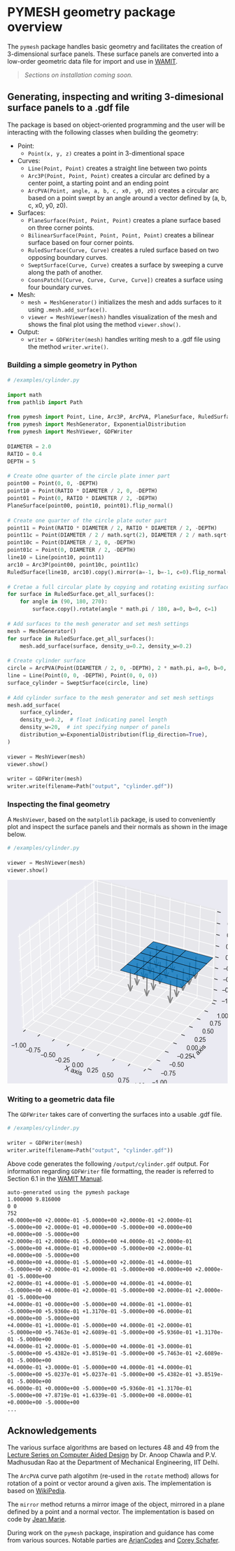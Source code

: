 # PYMESH geometry package overview

The `pymesh` package handles basic geometry and facilitates the creation of 3-dimensional surface panels. These surface panels are converted into a low-order geometric data file for import and use in [WAMIT](https://www.wamit.com/).

> *Sections on installation coming soon.*

## Generating, inspecting and writing 3-dimesional surface panels to a .gdf file

The package is based on object-oriented programming and the user will be interacting with the following classes when building the geometry:

- Point:
    - `Point(x, y, z)` creates a point in 3-dimentional space
- Curves:
    - `Line(Point, Point)` creates a straight line between two points
    - `Arc3P(Point, Point, Point)` creates a circular arc defined by a center point, a starting point and an ending point
    - `ArcPVA(Point, angle, a, b, c, x0, y0, z0)` creates a circular arc based on a point swept by an angle around a vector defined by (a, b, c, x0, y0, z0).
- Surfaces:
    - `PlaneSurface(Point, Point, Point)` creates a plane surface based on three corner points.
    - `BilinearSurface(Point, Point, Point, Point)` creates a bilinear surface based on four corner points.
    - `RuledSurface(Curve, Curve)` creates a ruled surface based on two opposing boundary curves.
    - `SweptSurface(Curve, Curve)` creates a surface by sweeping a curve along the path of another.
    - `CoonsPatch([Curve, Curve, Curve, Curve])` creates a surface using four boundary curves.
- Mesh:
    - `mesh = MeshGenerator()` initializes the mesh and adds surfaces to it using `.mesh.add_surface()`.
    - `viewer = MeshViewer(mesh)` handles visualization of the mesh and shows the final plot using the method `viewer.show()`.
- Output:
    - `writer = GDFWriter(mesh)` handles writing mesh to a .gdf file using the method `writer.write()`.

### Building a simple geometry in Python

```Python
# /examples/cylinder.py

import math
from pathlib import Path

from pymesh import Point, Line, Arc3P, ArcPVA, PlaneSurface, RuledSurface, SweptSurface
from pymesh import MeshGenerator, ExponentialDistribution
from pymesh import MeshViewer, GDFWriter

DIAMETER = 2.0
RATIO = 0.4
DEPTH = 5

# Create oOne quarter of the circle plate inner part
point00 = Point(0, 0, -DEPTH)
point10 = Point(RATIO * DIAMETER / 2, 0, -DEPTH)
point01 = Point(0, RATIO * DIAMETER / 2, -DEPTH)
PlaneSurface(point00, point10, point01).flip_normal()

# Create one quarter of the circle plate outer part
point11 = Point(RATIO * DIAMETER / 2, RATIO * DIAMETER / 2, -DEPTH)
point11c = Point(DIAMETER / 2 / math.sqrt(2), DIAMETER / 2 / math.sqrt(2), -DEPTH)
point10c = Point(DIAMETER / 2, 0, -DEPTH)
point01c = Point(0, DIAMETER / 2, -DEPTH)
line10 = Line(point10, point11)
arc10 = Arc3P(point00, point10c, point11c)
RuledSurface(line10, arc10).copy().mirror(a=-1, b=-1, c=0).flip_normal()

# Cretae a full circular plate by copying and rotating existing surfaces
for surface in RuledSurface.get_all_surfaces():
    for angle in (90, 180, 270):
        surface.copy().rotate(angle * math.pi / 180, a=0, b=0, c=1)

# Add surfaces to the mesh generator and set mesh settings
mesh = MeshGenerator()
for surface in RuledSurface.get_all_surfaces():
    mesh.add_surface(surface, density_u=0.2, density_w=0.2)

# Create cylinder surface
circle = ArcPVA(Point(DIAMETER / 2, 0, -DEPTH), 2 * math.pi, a=0, b=0, c=1)
line = Line(Point(0, 0, -DEPTH), Point(0, 0, 0))
surface_cylinder = SweptSurface(circle, line)

# Add cylinder surface to the mesh generator and set mesh settings
mesh.add_surface(
    surface_cylinder,
    density_u=0.2,  # float indicating panel length
    density_w=20,  # int specifying numper of panels
    distribution_w=ExponentialDistribution(flip_direction=True),
)

viewer = MeshViewer(mesh)
viewer.show()

writer = GDFWriter(mesh)
writer.write(filename=Path("output", "cylinder.gdf"))
```

### Inspecting the final geometry

A `MeshViewer`, based on the `matplotlib` package, is used to conveniently plot and inspect the surface panels and their normals as shown in the image below.

```Python
# /examples/cylinder.py

viewer = MeshViewer(mesh)
viewer.show()
```

![](/images/rectangle.png "Visualization of rectangle surface panels using MeshViewer")

### Writing to a geometric data file

The `GDFWriter` takes care of converting the surfaces into a usable .gdf file.

```Python
# /examples/cylinder.py

writer = GDFWriter(mesh)
writer.write(filename=Path("output", "cylinder.gdf"))
```

Above code generates the following `/output/cylinder.gdf` output. For information regarding `GDFWriter` file formatting, the reader is referred to Section 6.1 in the [WAMIT Manual](https://www.wamit.com/manual7.x/v75_manual.pdf).

```
auto-generated using the pymesh package
1.000000 9.816000
0 0
752
+0.0000e+00 +2.0000e-01 -5.0000e+00 +2.0000e-01 +2.0000e-01 -5.0000e+00 +2.0000e-01 +0.0000e+00 -5.0000e+00 +0.0000e+00 +0.0000e+00 -5.0000e+00
+2.0000e-01 +2.0000e-01 -5.0000e+00 +4.0000e-01 +2.0000e-01 -5.0000e+00 +4.0000e-01 +0.0000e+00 -5.0000e+00 +2.0000e-01 +0.0000e+00 -5.0000e+00
+0.0000e+00 +4.0000e-01 -5.0000e+00 +2.0000e-01 +4.0000e-01 -5.0000e+00 +2.0000e-01 +2.0000e-01 -5.0000e+00 +0.0000e+00 +2.0000e-01 -5.0000e+00
+2.0000e-01 +4.0000e-01 -5.0000e+00 +4.0000e-01 +4.0000e-01 -5.0000e+00 +4.0000e-01 +2.0000e-01 -5.0000e+00 +2.0000e-01 +2.0000e-01 -5.0000e+00
+4.0000e-01 +0.0000e+00 -5.0000e+00 +4.0000e-01 +1.0000e-01 -5.0000e+00 +5.9360e-01 +1.3170e-01 -5.0000e+00 +6.0000e-01 +0.0000e+00 -5.0000e+00
+4.0000e-01 +1.0000e-01 -5.0000e+00 +4.0000e-01 +2.0000e-01 -5.0000e+00 +5.7463e-01 +2.6089e-01 -5.0000e+00 +5.9360e-01 +1.3170e-01 -5.0000e+00
+4.0000e-01 +2.0000e-01 -5.0000e+00 +4.0000e-01 +3.0000e-01 -5.0000e+00 +5.4382e-01 +3.8519e-01 -5.0000e+00 +5.7463e-01 +2.6089e-01 -5.0000e+00
+4.0000e-01 +3.0000e-01 -5.0000e+00 +4.0000e-01 +4.0000e-01 -5.0000e+00 +5.0237e-01 +5.0237e-01 -5.0000e+00 +5.4382e-01 +3.8519e-01 -5.0000e+00
+6.0000e-01 +0.0000e+00 -5.0000e+00 +5.9360e-01 +1.3170e-01 -5.0000e+00 +7.8719e-01 +1.6339e-01 -5.0000e+00 +8.0000e-01 +0.0000e+00 -5.0000e+00
...
```

## Acknowledgements

The various surface algorithms are based on lectures 48 and 49 from the [Lecture Series on Computer Aided Design](https://www.youtube.com/playlist?list=PLC3EE33F27CF14A06) by Dr. Anoop Chawla and P.V. Madhusudan Rao at the Department of Mechanical Engineering, IIT Delhi.

The `ArcPVA` curve path algotihm (re-used in the `rotate` method) allows for rotation of a point or vector around a given axis. The implementation is based on [WikiPedia](https://en.wikipedia.org/wiki/Rodrigues%27_rotation_formula).

The `mirror` method returns a mirror image of the object, mirrored in a plane defined by a point and a normal vector. The implementation is based on code by [Jean Marie](https://math.stackexchange.com/questions/3927881/reflection-over-planes-in-3d).

During work on the `pymesh` package, inspiration and guidance has come from various sources. Notable parties are [ArjanCodes](https://arjancodes.com/) and [Corey Schafer](https://www.youtube.com/@coreyms).
